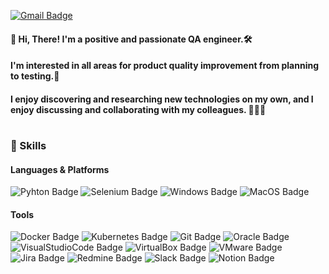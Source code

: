 [![Gmail Badge](https://img.shields.io/badge/Gmail-d14836?style=flat-square&logo=Gmail&logoColor=white&link=mailto:kylejeon83@gmail.com)](mailto:kylejeon83@gmail.com)
#### 👋 Hi, There! I'm a positive and passionate QA engineer.🛠 
####   I'm interested in all areas for product quality improvement from planning to testing.💖 
#### I enjoy discovering and researching new technologies on my own, and I enjoy discussing and collaborating with my colleagues. 🙆🏻‍♂️

#
### 💪 Skills
#### Languages & Platforms
![Pyhton Badge](https://img.shields.io/badge/Python-3776AB?style=flat-square&logo=Python&logoColor=white) ![Selenium Badge](https://img.shields.io/badge/Selenium-43B02A?style=flat-square&logo=Selenium&logoColor=white) ![Windows Badge](https://img.shields.io/badge/Windows-0078D6?style=flat-square&logo=Windows&logoColor=white) ![MacOS Badge](https://img.shields.io/badge/MacOS-000000?style=flat-square&logo=MacOS&logoColor=white) 
#### Tools
 ![Docker Badge](https://img.shields.io/badge/Docker-2496ED?style=flat-square&logo=Docker&logoColor=white) ![Kubernetes Badge](https://img.shields.io/badge/Kubernetes-326CE5?style=flat-square&logo=Kubernetes&logoColor=white) ![Git Badge](https://img.shields.io/badge/Git-F05032?style=flat-square&logo=Git&logoColor=white) ![Oracle Badge](https://img.shields.io/badge/Oracle-F80000?style=flat-square&logo=Oracle&logoColor=white) ![VisualStudioCode Badge](https://img.shields.io/badge/VisualStudioCode-007ACC?style=flat-square&logo=VisualStudioCode&logoColor=white) ![VirtualBox Badge](https://img.shields.io/badge/VirtualBox-183A61?style=flat-square&logo=VirtualBox&logoColor=white) ![VMware Badge](https://img.shields.io/badge/VMware-607078?style=flat-square&logo=VMware&logoColor=white) ![Jira Badge](https://img.shields.io/badge/Jira-0052CC?style=flat-square&logo=Jira&logoColor=white) ![Redmine Badge](https://img.shields.io/badge/Redmine-B32024?style=flat-square&logo=Redmine&logoColor=white) ![Slack Badge](https://img.shields.io/badge/Slack-4A154B?style=flat-square&logo=Slack&logoColor=white) ![Notion Badge](https://img.shields.io/badge/Notion-000000?style=flat-square&logo=Notion&logoColor=white) 
